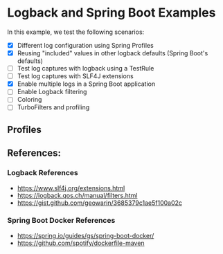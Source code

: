 # Logback and Spring Boot Examples

In this example, we test the following scenarios:

- [x] Different log configuration using Spring Profiles
- [x] Reusing "included" values in other logback defaults (Spring Boot's defaults)
- [ ] Test log captures with logback using a TestRule
- [ ] Test log captures with SLF4J extensions
- [x] Enable multiple logs in a Spring Boot application
- [ ] Enable Logback filtering
- [ ] Coloring
- [ ] TurboFilters and profiling

## Profiles

## References:

### Logback References
* https://www.slf4j.org/extensions.html
* https://logback.qos.ch/manual/filters.html
* https://gist.github.com/geowarin/3685379c1ae5f100a02c

### Spring Boot Docker References
* https://spring.io/guides/gs/spring-boot-docker/
* https://github.com/spotify/dockerfile-maven
